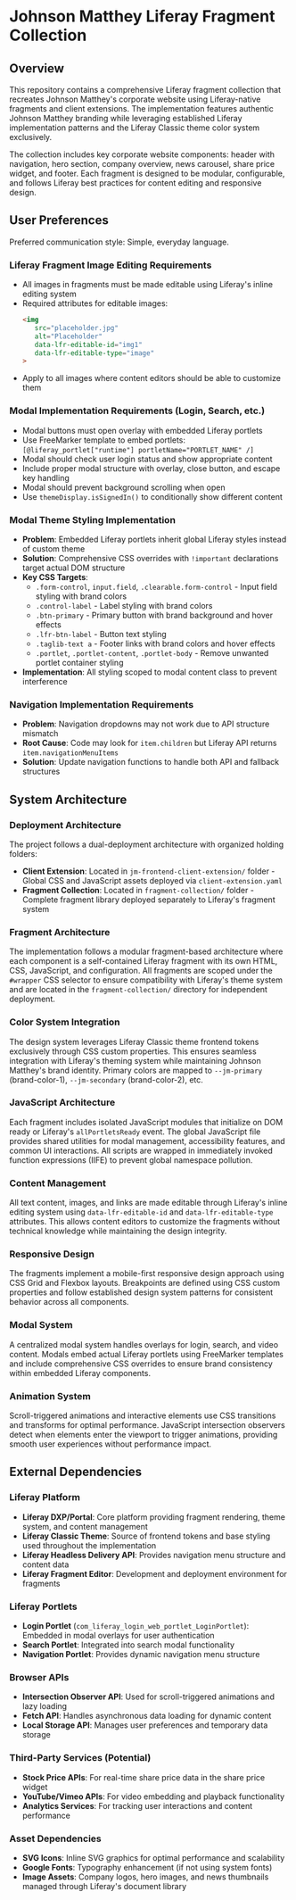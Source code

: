 # Johnson Matthey Liferay Fragment Collection

## Overview

This repository contains a comprehensive Liferay fragment collection that recreates Johnson Matthey's corporate website using Liferay-native fragments and client extensions. The implementation features authentic Johnson Matthey branding while leveraging established Liferay implementation patterns and the Liferay Classic theme color system exclusively.

The collection includes key corporate website components: header with navigation, hero section, company overview, news carousel, share price widget, and footer. Each fragment is designed to be modular, configurable, and follows Liferay best practices for content editing and responsive design.

## User Preferences

Preferred communication style: Simple, everyday language.

### Liferay Fragment Image Editing Requirements
- All images in fragments must be made editable using Liferay's inline editing system
- Required attributes for editable images:
  ```html
  <img
     src="placeholder.jpg"
     alt="Placeholder"
     data-lfr-editable-id="img1"
     data-lfr-editable-type="image"
  >
  ```
- Apply to all images where content editors should be able to customize them

### Modal Implementation Requirements (Login, Search, etc.)
- Modal buttons must open overlay with embedded Liferay portlets
- Use FreeMarker template to embed portlets: `[@liferay_portlet["runtime"] portletName="PORTLET_NAME" /]`
- Modal should check user login status and show appropriate content
- Include proper modal structure with overlay, close button, and escape key handling
- Modal should prevent background scrolling when open
- Use `themeDisplay.isSignedIn()` to conditionally show different content

### Modal Theme Styling Implementation
- **Problem**: Embedded Liferay portlets inherit global Liferay styles instead of custom theme
- **Solution**: Comprehensive CSS overrides with `!important` declarations target actual DOM structure
- **Key CSS Targets**:
  - `.form-control`, `input.field`, `.clearable.form-control` - Input field styling with brand colors
  - `.control-label` - Label styling with brand colors
  - `.btn-primary` - Primary button with brand background and hover effects
  - `.lfr-btn-label` - Button text styling
  - `.taglib-text a` - Footer links with brand colors and hover effects
  - `.portlet`, `.portlet-content`, `.portlet-body` - Remove unwanted portlet container styling
- **Implementation**: All styling scoped to modal content class to prevent interference

### Navigation Implementation Requirements
- **Problem**: Navigation dropdowns may not work due to API structure mismatch
- **Root Cause**: Code may look for `item.children` but Liferay API returns `item.navigationMenuItems`
- **Solution**: Update navigation functions to handle both API and fallback structures

## System Architecture

### Deployment Architecture
The project follows a dual-deployment architecture with organized holding folders:
- **Client Extension**: Located in `jm-frontend-client-extension/` folder - Global CSS and JavaScript assets deployed via `client-extension.yaml`
- **Fragment Collection**: Located in `fragment-collection/` folder - Complete fragment library deployed separately to Liferay's fragment system

### Fragment Architecture
The implementation follows a modular fragment-based architecture where each component is a self-contained Liferay fragment with its own HTML, CSS, JavaScript, and configuration. All fragments are scoped under the `#wrapper` CSS selector to ensure compatibility with Liferay's theme system and are located in the `fragment-collection/` directory for independent deployment.

### Color System Integration
The design system leverages Liferay Classic theme frontend tokens exclusively through CSS custom properties. This ensures seamless integration with Liferay's theming system while maintaining Johnson Matthey's brand identity. Primary colors are mapped to `--jm-primary` (brand-color-1), `--jm-secondary` (brand-color-2), etc.

### JavaScript Architecture
Each fragment includes isolated JavaScript modules that initialize on DOM ready or Liferay's `allPortletsReady` event. The global JavaScript file provides shared utilities for modal management, accessibility features, and common UI interactions. All scripts are wrapped in immediately invoked function expressions (IIFE) to prevent global namespace pollution.

### Content Management
All text content, images, and links are made editable through Liferay's inline editing system using `data-lfr-editable-id` and `data-lfr-editable-type` attributes. This allows content editors to customize the fragments without technical knowledge while maintaining the design integrity.

### Responsive Design
The fragments implement a mobile-first responsive design approach using CSS Grid and Flexbox layouts. Breakpoints are defined using CSS custom properties and follow established design system patterns for consistent behavior across all components.

### Modal System
A centralized modal system handles overlays for login, search, and video content. Modals embed actual Liferay portlets using FreeMarker templates and include comprehensive CSS overrides to ensure brand consistency within embedded Liferay components.

### Animation System
Scroll-triggered animations and interactive elements use CSS transitions and transforms for optimal performance. JavaScript intersection observers detect when elements enter the viewport to trigger animations, providing smooth user experiences without performance impact.

## External Dependencies

### Liferay Platform
- **Liferay DXP/Portal**: Core platform providing fragment rendering, theme system, and content management
- **Liferay Classic Theme**: Source of frontend tokens and base styling used throughout the implementation
- **Liferay Headless Delivery API**: Provides navigation menu structure and content data
- **Liferay Fragment Editor**: Development and deployment environment for fragments

### Liferay Portlets
- **Login Portlet** (`com_liferay_login_web_portlet_LoginPortlet`): Embedded in modal overlays for user authentication
- **Search Portlet**: Integrated into search modal functionality
- **Navigation Portlet**: Provides dynamic navigation menu structure

### Browser APIs
- **Intersection Observer API**: Used for scroll-triggered animations and lazy loading
- **Fetch API**: Handles asynchronous data loading for dynamic content
- **Local Storage API**: Manages user preferences and temporary data storage

### Third-Party Services (Potential)
- **Stock Price APIs**: For real-time share price data in the share price widget
- **YouTube/Vimeo APIs**: For video embedding and playback functionality
- **Analytics Services**: For tracking user interactions and content performance

### Asset Dependencies
- **SVG Icons**: Inline SVG graphics for optimal performance and scalability
- **Google Fonts**: Typography enhancement (if not using system fonts)
- **Image Assets**: Company logos, hero images, and news thumbnails managed through Liferay's document library